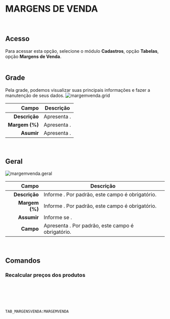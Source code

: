 # MARGENS DE VENDA
<br>

## Acesso
Para acessar esta opção, selecione o módulo **Cadastros**, opção **Tabelas**, opção **Margens de Venda**.
<br>
<br>

## Grade
Pela grade, podemos visualizar suas principais informações e fazer a manutenção de seus dados.
![margemvenda.grid](https://raw.githubusercontent.com/netforcews/docs-erp/master/cadastros/imagens/margemvenda.grid.png)

Campo | Descrição
--:|---
**Descrição** | Apresenta .
**Margem (%)** | Apresenta .
**Asumir** | Apresenta .
<br>

## Geral
![margemvenda.geral](https://raw.githubusercontent.com/netforcews/docs-erp/master/cadastros/imagens/margemvenda.geral.png)

Campo | Descrição
--:|---
**Descrição** | Informe . Por padrão, este campo é obrigatório.
**Margem (%)** | Informe . Por padrão, este campo é obrigatório.
**Assumir** | Informe se .
**Campo** | Apresenta . Por padrão, este campo é obrigatório.
<br>

## Comandos
### Recalcular  preços dos produtos
<br>
<br>
<br>
<br>

```TAB_MARGENSVENDA:MARGEMVENDA```
